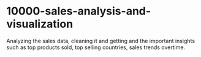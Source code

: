# 10000-sales-analysis-and-visualization
Analyzing the sales data, cleaning it and getting and the important insights such as top products sold, top selling countries, sales trends overtime.
